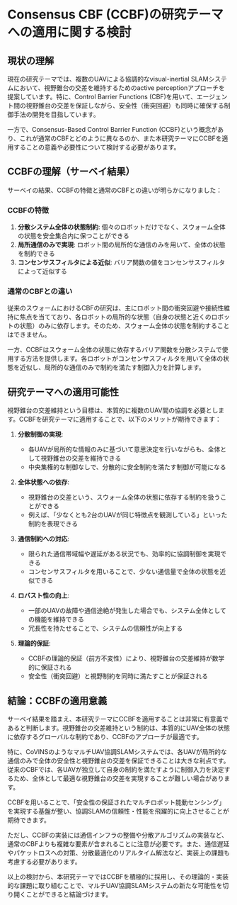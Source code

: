 # Consensus CBF (CCBF)の研究テーマへの適用に関する検討

## 現状の理解

現在の研究テーマでは、複数のUAVによる協調的なvisual-inertial SLAMシステムにおいて、視野錐台の交差を維持するためのactive perceptionアプローチを提案しています。特に、Control Barrier Functions (CBF)を用いて、エージェント間の視野錐台の交差を保証しながら、安全性（衝突回避）も同時に確保する制御手法の開発を目指しています。

一方で、Consensus-Based Control Barrier Function (CCBF)という概念があり、これが通常のCBFとどのように異なるのか、また本研究テーマにCCBFを適用することの意義や必要性について検討する必要があります。

## CCBFの理解（サーベイ結果）

サーベイの結果、CCBFの特徴と通常のCBFとの違いが明らかになりました：

### CCBFの特徴

1. **分散システム全体の状態制約**: 個々のロボットだけでなく、スウォーム全体の状態を安全集合内に保つことができる
2. **局所通信のみで実現**: ロボット間の局所的な通信のみを用いて、全体の状態を制約できる
3. **コンセンサスフィルタによる近似**: バリア関数の値をコンセンサスフィルタによって近似する

### 通常のCBFとの違い

従来のスウォームにおけるCBFの研究は、主にロボット間の衝突回避や接続性維持に焦点を当てており、各ロボットの局所的な状態（自身の状態と近くのロボットの状態）のみに依存します。そのため、スウォーム全体の状態を制約することはできません。

一方、CCBFはスウォーム全体の状態に依存するバリア関数を分散システムで使用する方法を提供します。各ロボットがコンセンサスフィルタを用いて全体の状態を近似し、局所的な通信のみで制約を満たす制御入力を計算します。

## 研究テーマへの適用可能性

視野錐台の交差維持という目標は、本質的に複数のUAV間の協調を必要とします。CCBFを研究テーマに適用することで、以下のメリットが期待できます：

1. **分散制御の実現**: 
   - 各UAVが局所的な情報のみに基づいて意思決定を行いながらも、全体として視野錐台の交差を維持できる
   - 中央集権的な制御なしで、分散的に安全制約を満たす制御が可能になる

2. **全体状態への依存**:
   - 視野錐台の交差という、スウォーム全体の状態に依存する制約を扱うことができる
   - 例えば、「少なくとも2台のUAVが同じ特徴点を観測している」といった制約を表現できる

3. **通信制約への対応**:
   - 限られた通信帯域幅や遅延がある状況でも、効率的に協調制御を実現できる
   - コンセンサスフィルタを用いることで、少ない通信量で全体の状態を近似できる

4. **ロバスト性の向上**:
   - 一部のUAVの故障や通信途絶が発生した場合でも、システム全体としての機能を維持できる
   - 冗長性を持たせることで、システムの信頼性が向上する

5. **理論的保証**:
   - CCBFの理論的保証（前方不変性）により、視野錐台の交差維持が数学的に保証される
   - 安全性（衝突回避）と視野制約を同時に満たすことが保証される

## 結論：CCBFの適用意義

サーベイ結果を踏まえ、本研究テーマにCCBFを適用することは非常に有意義であると判断します。視野錐台の交差維持という制約は、本質的にUAV全体の状態に依存するグローバルな制約であり、CCBFのアプローチが最適です。

特に、CoVINSのようなマルチUAV協調SLAMシステムでは、各UAVが局所的な通信のみで全体の安全性と視野錐台の交差を保証できることは大きな利点です。従来のCBFでは、各UAVが独立して自身の制約を満たすように制御入力を決定するため、全体として最適な視野錐台の交差を実現することが難しい場合があります。

CCBFを用いることで、「安全性の保証されたマルチロボット能動センシング」を実現する基盤が整い、協調SLAMの信頼性・性能を飛躍的に向上させることが期待できます。

ただし、CCBFの実装には通信インフラの整備や分散アルゴリズムの実装など、通常のCBFよりも複雑な要素が含まれることに注意が必要です。また、通信遅延やパケットロスへの対策、分散最適化のリアルタイム解法など、実装上の課題も考慮する必要があります。

以上の検討から、本研究テーマではCCBFを積極的に採用し、その理論的・実装的な課題に取り組むことで、マルチUAV協調SLAMシステムの新たな可能性を切り開くことができると結論づけます。
